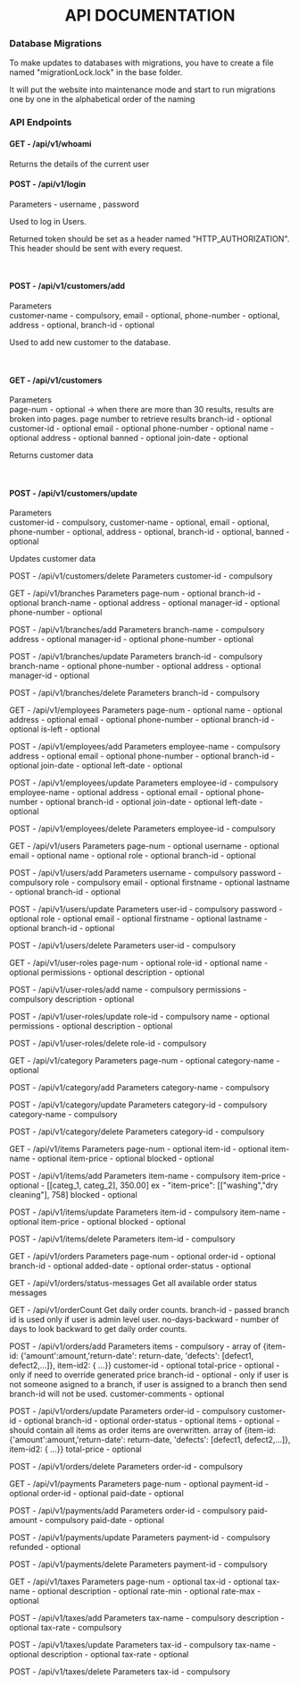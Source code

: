 <div style="text-align: center;">
<h1><b>API DOCUMENTATION</b></h1>
</div> 

<h3>Database Migrations</h3>
<p>To make updates to databases with migrations, you have to 
create a file named "migrationLock.lock" in the base folder.</p>

<p>It will put the website into maintenance mode and start to run
migrations one by one in the alphabetical order of the naming</p>

<h3>API Endpoints</h3>

<h4>GET - /api/v1/whoami</h4>
Returns the details of the current user

<h4>POST - /api/v1/login</h4>
<p>Parameters - username , password</p>
<p>Used to log in Users.</p>
<p>Returned token should be set as a header named
"HTTP_AUTHORIZATION". This header should be sent with every request.</p>

<br>

<h4>POST - /api/v1/customers/add</h4>
<p>Parameters<br>
customer-name - compulsory,
email - optional, 
phone-number - optional,
address - optional, 
branch-id - optional
</p>
<p>Used to add new customer to the database.</p>

<br>

<h4>GET - /api/v1/customers </h4>
<p>Parameters 
<br>
page-num - optional -> when there are more than 30 results, 
results are broken into pages. page number to retrieve results
branch-id - optional
customer-id - optional
email - optional
phone-number - optional
name - optional
address - optional
banned - optional
join-date - optional

</p>
<p>Returns customer data</p>

<br>

<h4>POST - /api/v1/customers/update</h4>
<p>Parameters 
<br>
customer-id - compulsory,
customer-name - optional,
email - optional, 
phone-number - optional,
address - optional, 
branch-id - optional,
banned - optional
</p>
<p>Updates customer data</p>

POST - /api/v1/customers/delete
Parameters
customer-id - compulsory

GET - /api/v1/branches
Parameters
page-num - optional
branch-id - optional
branch-name - optional
address - optional
manager-id - optional
phone-number - optional

POST - /api/v1/branches/add
Parameters
branch-name - compulsory
address - optional
manager-id - optional
phone-number - optional

POST - /api/v1/branches/update
Parameters
branch-id - compulsory
branch-name - optional
phone-number - optional
address - optional
manager-id - optional

POST - /api/v1/branches/delete
Parameters
branch-id - compulsory

GET - /api/v1/employees
Parameters
page-num - optional
name - optional
address - optional
email - optional
phone-number - optional
branch-id - optional
is-left - optional

POST - /api/v1/employees/add
Parameters
employee-name - compulsory
address - optional
email - optional
phone-number - optional
branch-id - optional
join-date - optional
left-date - optional

POST - /api/v1/employees/update
Parameters
employee-id - compulsory
employee-name - optional
address - optional
email - optional
phone-number - optional
branch-id - optional
join-date - optional
left-date - optional

POST - /api/v1/employees/delete
Parameters
employee-id - compulsory

GET - /api/v1/users
Parameters
page-num - optional
username - optional
email - optional
name - optional
role - optional
branch-id - optional

POST - /api/v1/users/add
Parameters
username - compulsory
password - compulsory
role - compulsory
email - optional
firstname - optional
lastname - optional
branch-id - optional

POST - /api/v1/users/update
Parameters
user-id - compulsory
password - optional
role - optional
email - optional
firstname - optional
lastname - optional
branch-id - optional

POST - /api/v1/users/delete
Parameters
user-id - compulsory

GET - /api/v1/user-roles
page-num - optional
role-id - optional
name - optional
permissions - optional
description - optional

POST - /api/v1/user-roles/add
name - compulsory
permissions - compulsory
description - optional

POST - /api/v1/user-roles/update
role-id - compulsory
name - optional
permissions - optional
description - optional

POST - /api/v1/user-roles/delete
role-id - compulsory

GET - /api/v1/category
Parameters
page-num - optional
category-name - optional

POST - /api/v1/category/add
Parameters
category-name - compulsory

POST - /api/v1/category/update
Parameters
category-id - compulsory
category-name - compulsory

POST - /api/v1/category/delete
Parameters
category-id - compulsory

GET - /api/v1/items
Parameters
page-num - optional
item-id - optional
item-name - optional
item-price - optional
blocked - optional

POST - /api/v1/items/add
Parameters
item-name - compulsory
item-price - optional - [[categ_1, categ_2], 350.00]
ex - "item-price": [["washing","dry cleaning"], 758]
blocked - optional

POST - /api/v1/items/update
Parameters
item-id - compulsory
item-name - optional
item-price - optional
blocked - optional

POST - /api/v1/items/delete
Parameters
item-id - compulsory

GET - /api/v1/orders
Parameters
page-num - optional
order-id - optional
branch-id - optional
added-date - optional
order-status - optional

GET - /api/v1/orders/status-messages
Get all available order status messages

GET - /api/v1/orderCount
Get daily order counts.
branch-id - passed branch id is used only if user is admin level user.
no-days-backward - number of days to look backward to get daily order counts.

POST - /api/v1/orders/add
Parameters
items - compulsory - array of {item-id: {'amount':amount,'return-date': return-date, 'defects': [defect1, defect2,...]}, item-id2: { ...}}
customer-id - optional
total-price - optional - only if need to override generated price
branch-id - optional - only if user is not someone asigned to a branch, if user is assigned to a branch then send branch-id will not be used.
customer-comments - optional

POST - /api/v1/orders/update
Parameters
order-id - compulsory
customer-id - optional
branch-id - optional
order-status - optional
items - optional - should contain all items as order items are overwritten.
                    array of {item-id: {'amount':amount,'return-date': return-date, 'defects': [defect1, defect2,...]}, item-id2: { ...}}
total-price - optional

POST - /api/v1/orders/delete
Parameters
order-id - compulsory

GET - /api/v1/payments
Parameters
page-num - optional
payment-id - optional
order-id - optional
paid-date - optional

POST - /api/v1/payments/add
Parameters
order-id - compulsory
paid-amount - compulsory
paid-date - optional

POST - /api/v1/payments/update
Parameters
payment-id - compulsory
refunded - optional

POST - /api/v1/payments/delete
Parameters
payment-id - compulsory

GET - /api/v1/taxes
Parameters
page-num - optional
tax-id - optional
tax-name - optional
description - optional
rate-min - optional
rate-max - optional

POST - /api/v1/taxes/add
Parameters
tax-name - compulsory
description - optional
tax-rate - compulsory

POST - /api/v1/taxes/update
Parameters
tax-id - compulsory
tax-name - optional
description - optional
tax-rate - optional

POST - /api/v1/taxes/delete
Parameters
tax-id - compulsory
